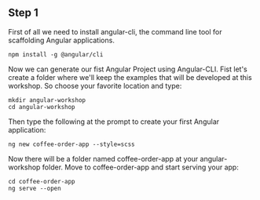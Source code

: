 ## Step 1

First of all we need to install angular-cli, the command line tool for scaffolding Angular applications.

```
npm install -g @angular/cli
```

Now we can generate our fist Angular Project using Angular-CLI.
Fist let's create a folder where we'll keep the examples that will be developed at this workshop. So choose your favorite location and type:

```
mkdir angular-workshop
cd angular-workshop
```

Then type the following at the prompt to create your first Angular application:

```
ng new coffee-order-app --style=scss
```

Now there will be a folder named coffee-order-app at your angular-workshop folder.
Move to coffee-order-app and start serving your app:

```
cd coffee-order-app
ng serve --open
```
